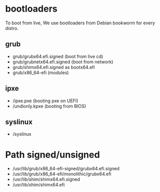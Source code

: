 # bootloaders

To boot from live, We use bootloaders from Debian bookworm for every distro.

## grub
* grub/grubx64.efi.signed (boot from live cd)
* grub/grubnetx64.efi.signed (boot from network)
* grub/shimx64.efi.signed as bootx64.efi
* grub/x86_64-efi (modules)

## ipxe
* /ipxe.pxe (booting pxe on UEFI)
* /undionly.kpxe (booting from BIOS)

## syslinux
* /syslinux

# Path signed/unsigned
* /usr/lib/grub/x86_64-efi-signed/grubx64.efi.signed
* /usr/lib/grub/x86_64-efi/monolithic/grubx64.efi
* /usr/lib/shim/shimx64.efi.signed
* /usr/lib/shim/shimx64.efi